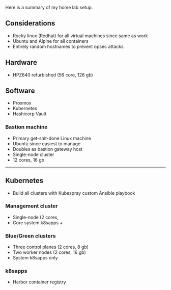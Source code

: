 Here is a summary of my home lab setup.

## Considerations

- Rocky linux (Redhat) for all virtual machines since same as work
- Ubuntu and Alpine for all containers
- Entirely random hostnames to prevent opsec attacks

## Hardware

- HPZ640 refurbished (56 core, 126 gb)

## Software

- Proxmox
- Kubernetes
- Hashicorp Vault

### Bastion machine

- Primary get-shit-done Linux machine
- Ubuntu since easiest to manage
- Doubles as bastion gateway host
- Single-node cluster
- 12 cores, 16 gb
----
## Kubernetes

- Build all clusters with Kubespray custom Ansible playbook

### Management cluster

- Single-node (2 cores, 
- Core system k8sapps + 

### Blue/Green clusters

- Three control planes (2 cores, 8 gb)
- Two worker nodes (2 cores, 16 gb)
- System k8sapps only

### k8sapps

- Harbor container registry


